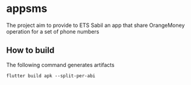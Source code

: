 # appsms

The project aim to provide to ETS Sabil an app that share OrangeMoney operation for a set of phone numbers

## How to build

The following command generates artifacts

```
flutter build apk --split-per-abi

```